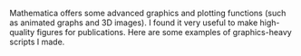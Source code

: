 Mathematica offers some advanced graphics and plotting functions (such as animated graphs and 3D images). I found it very useful to make high-quality figures for publications. 
Here are some examples of graphics-heavy scripts I made. 
